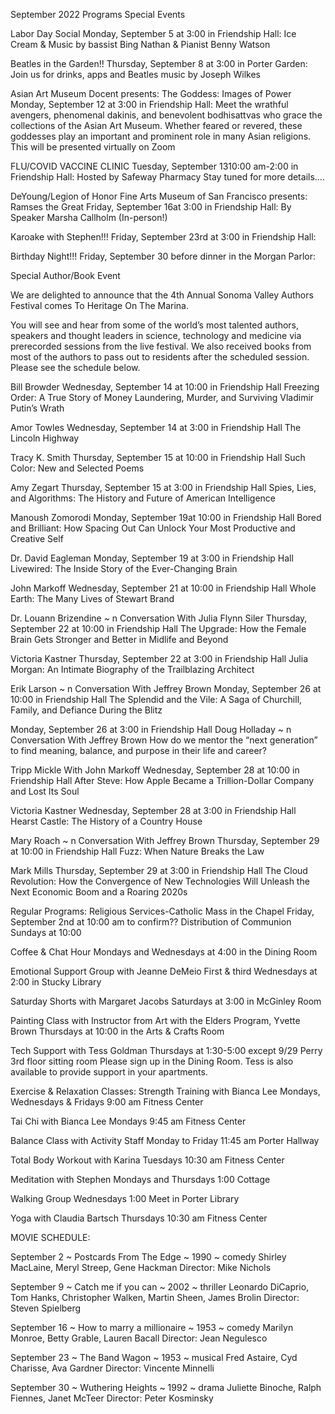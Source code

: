 September 2022 Programs
Special Events

Labor Day Social
Monday, September 5 at 3:00 in Friendship Hall:
Ice Cream & Music by bassist Bing Nathan & Pianist Benny Watson

Beatles in the Garden!!
Thursday, September 8 at 3:00 in Porter Garden:
Join us for drinks, apps and Beatles music by Joseph Wilkes

Asian Art Museum Docent presents: The Goddess: Images of Power
Monday, September 12 at 3:00 in Friendship Hall:
Meet the wrathful avengers, phenomenal dakinis, and benevolent bodhisattvas who grace the collections of the Asian Art Museum. Whether feared or revered, these goddesses play an important and prominent role in many Asian religions. This will be presented virtually on Zoom

FLU/COVID VACCINE CLINIC
Tuesday, September 1310:00 am-2:00 in Friendship Hall:
Hosted by Safeway Pharmacy
Stay tuned for more details….

DeYoung/Legion of Honor Fine Arts Museum of San Francisco presents: Ramses the Great
Friday, September 16at 3:00 in Friendship Hall:
By Speaker Marsha Callholm (In-person!)


Karoake with Stephen!!!
Friday, September 23rd at 3:00 in Friendship Hall:

Birthday Night!!!
Friday, September 30 before dinner in the Morgan Parlor:



Special Author/Book Event

We are delighted to announce that the 4th Annual Sonoma Valley Authors Festival comes To Heritage On The Marina.

You will see and hear from some of the world’s most talented authors, speakers and thought leaders in science, technology and medicine via prerecorded sessions from the live festival. We also received books from most of the authors to pass out to residents after the scheduled session. Please see the schedule below.

Bill Browder
Wednesday, September 14 at 10:00 in Friendship Hall
Freezing Order: A True Story of Money Laundering, Murder, and Surviving Vladimir Putin’s Wrath

Amor Towles
Wednesday, September 14 at 3:00 in Friendship Hall
The Lincoln Highway

Tracy K. Smith
Thursday, September 15 at 10:00 in Friendship Hall
Such Color: New and Selected Poems

Amy Zegart
Thursday, September 15 at 3:00 in Friendship Hall
Spies, Lies, and Algorithms: The History and Future of American Intelligence

Manoush Zomorodi
Monday, September 19at 10:00 in Friendship Hall
Bored and Brilliant: How Spacing Out Can Unlock Your Most Productive and Creative Self

Dr. David Eagleman
Monday, September 19 at 3:00 in Friendship Hall
Livewired: The Inside Story of the Ever-Changing Brain

John Markoff
Wednesday, September 21  at 10:00 in Friendship Hall
Whole Earth: The Many Lives of Stewart Brand

Dr. Louann Brizendine ~ n Conversation With Julia Flynn Siler
Thursday, September 22 at 10:00 in Friendship Hall
The Upgrade: How the Female Brain Gets Stronger and Better in Midlife and Beyond

Victoria Kastner
Thursday, September 22 at 3:00 in Friendship Hall
Julia Morgan: An Intimate Biography of the Trailblazing Architect

Erik Larson ~ n Conversation With Jeffrey Brown
Monday, September 26 at 10:00 in Friendship Hall
The Splendid and the Vile: A Saga of Churchill, Family, and Defiance During the Blitz

Monday, September 26 at 3:00 in Friendship Hall
Doug Holladay ~ n Conversation With Jeffrey Brown
How do we mentor the “next generation” to find meaning, balance, and purpose in their life and career?

Tripp Mickle With John Markoff
Wednesday, September 28 at 10:00 in Friendship Hall
After Steve: How Apple Became a Trillion-Dollar Company and Lost Its Soul

Victoria Kastner
Wednesday, September 28 at 3:00 in Friendship Hall
Hearst Castle: The History of a Country House

Mary Roach ~ n Conversation With Jeffrey Brown
Thursday, September 29 at 10:00 in Friendship Hall
Fuzz: When Nature Breaks the Law

Mark Mills
Thursday, September 29 at 3:00 in Friendship Hall
The Cloud Revolution: How the Convergence of New Technologies Will Unleash the Next Economic Boom and a Roaring 2020s




Regular Programs:
Religious Services-Catholic Mass in the Chapel
Friday, September 2nd at 10:00 am to confirm??
Distribution of Communion
Sundays at 10:00

Coffee & Chat Hour
Mondays and Wednesdays at 4:00 in the Dining Room

Emotional Support Group with Jeanne DeMeio
First & third Wednesdays at 2:00 in Stucky Library

Saturday Shorts with Margaret Jacobs
Saturdays at 3:00 in McGinley Room

Painting Class with Instructor from Art with the Elders Program,
Yvette Brown Thursdays at 10:00 in the Arts & Crafts Room

Tech Support with Tess Goldman
Thursdays at 1:30-5:00 except 9/29
 Perry 3rd floor sitting room
Please sign up in the Dining Room.
Tess is also available to provide support in your apartments.

Exercise & Relaxation Classes:
Strength Training with Bianca Lee
Mondays, Wednesdays & Fridays
9:00 am Fitness Center


Tai Chi with Bianca Lee
Mondays
9:45 am Fitness Center

Balance Class with Activity Staff
Monday to Friday
11:45 am Porter Hallway

Total Body Workout with Karina
Tuesdays
10:30 am Fitness Center

Meditation with Stephen
Mondays and Thursdays
1:00 Cottage

Walking Group
Wednesdays
1:00 Meet in Porter Library

Yoga with Claudia Bartsch
Thursdays
10:30 am Fitness Center

MOVIE SCHEDULE:

September 2 ~ Postcards From The Edge ~ 1990 ~ comedy
Shirley MacLaine, Meryl Streep, Gene Hackman
Director: Mike Nichols

September 9 ~ Catch me if you can ~ 2002 ~ thriller
Leonardo DiCaprio, Tom Hanks, Christopher Walken, Martin Sheen, James Brolin
Director: Steven Spielberg

September 16 ~ How to marry a millionaire ~ 1953 ~ comedy
Marilyn Monroe, Betty Grable, Lauren Bacall
Director: Jean Negulesco

September 23 ~ The Band Wagon ~ 1953 ~ musical
Fred Astaire, Cyd Charisse, Ava Gardner
Director: Vincente Minnelli

September 30 ~ Wuthering Heights ~ 1992 ~ drama
Juliette Binoche, Ralph Fiennes, Janet McTeer
Director: Peter Kosminsky

